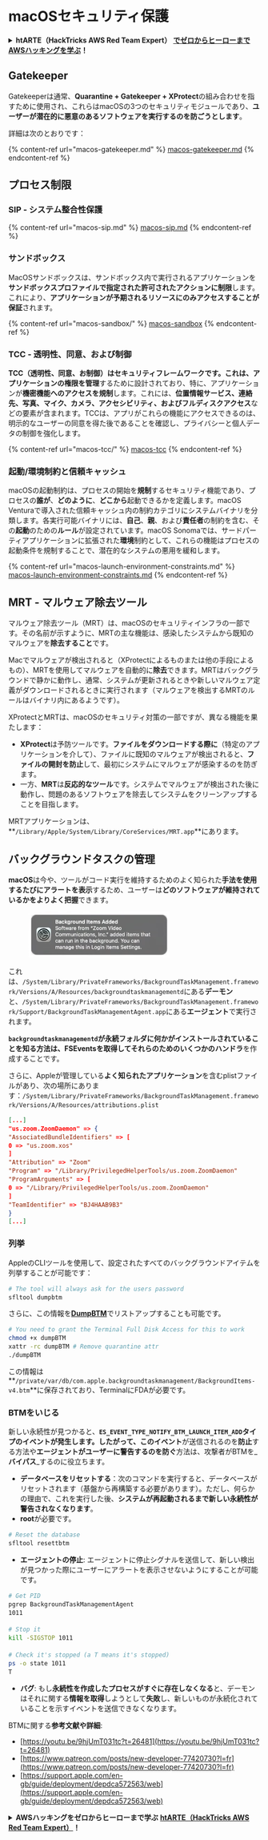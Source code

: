 # macOSセキュリティ保護

<details>

<summary><strong>htARTE（HackTricks AWS Red Team Expert）</strong> <a href="https://training.hacktricks.xyz/courses/arte"><strong>でゼロからヒーローまでAWSハッキングを学ぶ</strong></a><strong>！</strong></summary>

HackTricksをサポートする他の方法：

- **HackTricksで企業を宣伝したい**または**HackTricksをPDFでダウンロードしたい**場合は、[**SUBSCRIPTION PLANS**](https://github.com/sponsors/carlospolop)をチェックしてください！
- [**公式PEASS＆HackTricksグッズ**](https://peass.creator-spring.com)を入手する
- [**The PEASS Family**](https://opensea.io/collection/the-peass-family)を発見し、独占的な[**NFTs**](https://opensea.io/collection/the-peass-family)のコレクションを見る
- 💬 [**Discordグループ**](https://discord.gg/hRep4RUj7f)に参加するか、[**telegramグループ**](https://t.me/peass)に参加するか、**Twitter**で私をフォローする 🐦 [**@carlospolopm**](https://twitter.com/carlospolopm)**.**
- ハッキングトリックを共有するために、[**HackTricks**](https://github.com/carlospolop/hacktricks)と[**HackTricks Cloud**](https://github.com/carlospolop/hacktricks-cloud)のGitHubリポジトリにPRを提出する

</details>

## Gatekeeper

Gatekeeperは通常、**Quarantine + Gatekeeper + XProtect**の組み合わせを指すために使用され、これらはmacOSの3つのセキュリティモジュールであり、**ユーザーが潜在的に悪意のあるソフトウェアを実行するのを防ごうとします**。

詳細は次のとおりです：

{% content-ref url="macos-gatekeeper.md" %}
[macos-gatekeeper.md](macos-gatekeeper.md)
{% endcontent-ref %}

## プロセス制限

### SIP - システム整合性保護

{% content-ref url="macos-sip.md" %}
[macos-sip.md](macos-sip.md)
{% endcontent-ref %}

### サンドボックス

MacOSサンドボックスは、サンドボックス内で実行されるアプリケーションを**サンドボックスプロファイルで指定された許可されたアクションに制限**します。これにより、**アプリケーションが予期されるリソースにのみアクセスすることが保証**されます。

{% content-ref url="macos-sandbox/" %}
[macos-sandbox](macos-sandbox/)
{% endcontent-ref %}

### TCC - 透明性、同意、および制御

**TCC（透明性、同意、お制御）**はセキュリティフレームワークです。これは、アプリケーションの**権限を管理**するために設計されており、特に、アプリケーションが**機密機能へのアクセスを規制**します。これには、**位置情報サービス、連絡先、写真、マイク、カメラ、アクセシビリティ、およびフルディスクアクセス**などの要素が含まれます。TCCは、アプリがこれらの機能にアクセスできるのは、明示的なユーザーの同意を得た後であることを確認し、プライバシーと個人データの制御を強化します。

{% content-ref url="macos-tcc/" %}
[macos-tcc](macos-tcc/)
{% endcontent-ref %}

### 起動/環境制約と信頼キャッシュ

macOSの起動制約は、プロセスの開始を**規制**するセキュリティ機能であり、プロセスの**誰が**、**どのように**、**どこから**起動できるかを定義します。macOS Venturaで導入された信頼キャッシュ内の制約カテゴリにシステムバイナリを分類します。各実行可能バイナリには、**自己**、**親**、および**責任者**の制約を含む、その**起動**のための**ルール**が設定されています。macOS Sonomaでは、サードパーティアプリケーションに拡張された**環境**制約として、これらの機能はプロセスの起動条件を規制することで、潜在的なシステムの悪用を緩和します。

{% content-ref url="macos-launch-environment-constraints.md" %}
[macos-launch-environment-constraints.md](macos-launch-environment-constraints.md)
{% endcontent-ref %}

## MRT - マルウェア除去ツール

マルウェア除去ツール（MRT）は、macOSのセキュリティインフラの一部です。その名前が示すように、MRTの主な機能は、感染したシステムから既知のマルウェアを**除去すること**です。

Macでマルウェアが検出されると（XProtectによるものまたは他の手段によるもの）、MRTを使用してマルウェアを自動的に**除去**できます。MRTはバックグラウンドで静かに動作し、通常、システムが更新されるときや新しいマルウェア定義がダウンロードされるときに実行されます（マルウェアを検出するMRTのルールはバイナリ内にあるようです）。

XProtectとMRTは、macOSのセキュリティ対策の一部ですが、異なる機能を果たします：

- **XProtect**は予防ツールです。**ファイルをダウンロードする際に**（特定のアプリケーションを介して）、ファイルに既知のマルウェアが検出されると、**ファイルの開封を防止**して、最初にシステムにマルウェアが感染するのを防ぎます。
- 一方、**MRT**は**反応的なツール**です。システムでマルウェアが検出された後に動作し、問題のあるソフトウェアを除去してシステムをクリーンアップすることを目指します。

MRTアプリケーションは、**`/Library/Apple/System/Library/CoreServices/MRT.app`**にあります。

## バックグラウンドタスクの管理

**macOS**は今や、ツールがコード実行を維持するためのよく知られた**手法を使用するたびにアラートを表示**するため、ユーザーは**どのソフトウェアが維持されているかをよりよく把握**できます。

<figure><img src="../../../.gitbook/assets/image (711).png" alt=""><figcaption></figcaption></figure>

これは、`/System/Library/PrivateFrameworks/BackgroundTaskManagement.framework/Versions/A/Resources/backgroundtaskmanagementd`にある**デーモン**と、`/System/Library/PrivateFrameworks/BackgroundTaskManagement.framework/Support/BackgroundTaskManagementAgent.app`にある**エージェント**で実行されます。

**`backgroundtaskmanagementd`**が永続フォルダに何かがインストールされていることを知る方法は、**FSEventsを取得**してそれらのためのいくつかの**ハンドラ**を作成することです。

さらに、Appleが管理している**よく知られたアプリケーション**を含むplistファイルがあり、次の場所にあります：`/System/Library/PrivateFrameworks/BackgroundTaskManagement.framework/Versions/A/Resources/attributions.plist`
```json
[...]
"us.zoom.ZoomDaemon" => {
"AssociatedBundleIdentifiers" => [
0 => "us.zoom.xos"
]
"Attribution" => "Zoom"
"Program" => "/Library/PrivilegedHelperTools/us.zoom.ZoomDaemon"
"ProgramArguments" => [
0 => "/Library/PrivilegedHelperTools/us.zoom.ZoomDaemon"
]
"TeamIdentifier" => "BJ4HAAB9B3"
}
[...]
```
### 列挙

AppleのCLIツールを使用して、設定されたすべてのバックグラウンドアイテムを列挙することが可能です：
```bash
# The tool will always ask for the users password
sfltool dumpbtm
```
さらに、この情報を[**DumpBTM**](https://github.com/objective-see/DumpBTM)でリストアップすることも可能です。
```bash
# You need to grant the Terminal Full Disk Access for this to work
chmod +x dumpBTM
xattr -rc dumpBTM # Remove quarantine attr
./dumpBTM
```
この情報は**`/private/var/db/com.apple.backgroundtaskmanagement/BackgroundItems-v4.btm`**に保存されており、TerminalにFDAが必要です。

### BTMをいじる

新しい永続性が見つかると、**`ES_EVENT_TYPE_NOTIFY_BTM_LAUNCH_ITEM_ADD`**タイプのイベントが発生します。したがって、この**イベント**が送信されるのを**防止**する方法や**エージェントがユーザーに警告するのを防ぐ**方法は、攻撃者がBTMを_**バイパス**_するのに役立ちます。

* **データベースをリセットする**：次のコマンドを実行すると、データベースがリセットされます（基盤から再構築する必要があります）。ただし、何らかの理由で、これを実行した後、**システムが再起動されるまで新しい永続性が警告されなくなります**。
* **root**が必要です。
```bash
# Reset the database
sfltool resettbtm
```
* **エージェントの停止**: エージェントに停止シグナルを送信して、新しい検出が見つかった際にユーザーにアラートを表示させないようにすることが可能です。
```bash
# Get PID
pgrep BackgroundTaskManagementAgent
1011

# Stop it
kill -SIGSTOP 1011

# Check it's stopped (a T means it's stopped)
ps -o state 1011
T
```
* **バグ**: もし**永続性を作成したプロセスがすぐに存在しなくなる**と、デーモンはそれに関する**情報を取得**しようとして**失敗**し、新しいものが永続化されていることを示すイベントを送信できなくなります。

BTMに関する**参考文献や詳細**:

* [https://youtu.be/9hjUmT031tc?t=26481](https://youtu.be/9hjUmT031tc?t=26481)
* [https://www.patreon.com/posts/new-developer-77420730?l=fr](https://www.patreon.com/posts/new-developer-77420730?l=fr)
* [https://support.apple.com/en-gb/guide/deployment/depdca572563/web](https://support.apple.com/en-gb/guide/deployment/depdca572563/web)

<details>

<summary><strong>AWSハッキングをゼロからヒーローまで学ぶ</strong> <a href="https://training.hacktricks.xyz/courses/arte"><strong>htARTE（HackTricks AWS Red Team Expert）</strong></a><strong>！</strong></summary>

HackTricksをサポートする他の方法:

* **HackTricksで企業を宣伝したい**または**HackTricksをPDFでダウンロードしたい**場合は、[**SUBSCRIPTION PLANS**](https://github.com/sponsors/carlospolop)をチェックしてください！
* [**公式PEASS＆HackTricksスワッグ**](https://peass.creator-spring.com)を入手する
* [**The PEASS Family**](https://opensea.io/collection/the-peass-family)を発見し、独占的な[**NFTs**](https://opensea.io/collection/the-peass-family)のコレクションを見つける
* 💬 [**Discordグループ**](https://discord.gg/hRep4RUj7f)や[**telegramグループ**](https://t.me/peass)に**参加**するか、**Twitter** 🐦 [**@carlospolopm**](https://twitter.com/carlospolopm)を**フォロー**してください。
* **HackTricks**と[**HackTricks Cloud**](https://github.com/carlospolop/hacktricks-cloud)のGitHubリポジトリにPRを提出して、あなたのハッキングテクニックを共有してください。

</details>
